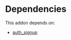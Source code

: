 # Dependencies

This addon depends on:

- [auth_signup](https://github.com/bringout/oca-ocb-security/tree/ca0674fd02795dffb0b74140d45f11c96354445b/odoo-bringout-oca-ocb-auth_signup)
